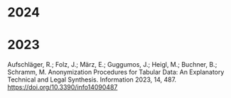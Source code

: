 # 2024

# 2023
Aufschläger, R.; Folz, J.; März, E.; Guggumos, J.; Heigl, M.; Buchner, B.; Schramm, M. Anonymization Procedures for Tabular Data: An Explanatory Technical and Legal Synthesis. Information 2023, 14, 487. https://doi.org/10.3390/info14090487
